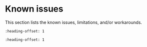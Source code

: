 # Known issues

This section lists the known issues, limitations, and/or workarounds.

```{include} /release/known_issues/cannot_add_sdk_components.md
:heading-offset: 1
```
```{include} ../../../../release/known_issues/examples_hello_world_ns_secure_faults_ns_and_secure_faults_trdc_ns_have_incorrect_library_path_in_gui_projects.md
:heading-offset: 1
```
